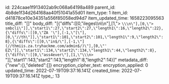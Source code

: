 id: 224caae1f913402ab9c068a64198a489
parent_id: 4b8de1f34d264168aa40f51041a55d01
item_type: 1
item_id: d41878ce10e34351a556f85058ed94d7
item_updated_time: 1658223095563
title_diff: "[]"
body_diff: "[{\"diffs\":[[0,\"ileges\\\n\\\n\"],[1,\"> ```\\\n\"],[0,\"> smbcli\"]],\"start1\":27,\"start2\":27,\"length1\":16,\"length2\":22},{\"diffs\":[[0,\"ZA '\"],[-1,\"[\"],[0,\"//th\"]],\"start1\":101,\"start2\":101,\"length1\":9,\"length2\":8},{\"diffs\":[[0,\"in$/\"],[-1,\"](//thmiis.za.tryhackme.com/admin$/)\"],[0,\"' EZ\"]],\"start1\":134,\"start2\":134,\"length1\":44,\"length2\":8},{\"diffs\":[[0,\"ass4ever\"],[1,\"\\\n> ```\"]],\"start1\":143,\"start2\":143,\"length1\":8,\"length2\":14}]"
metadata_diff: {"new":{},"deleted":[]}
encryption_cipher_text: 
encryption_applied: 0
updated_time: 2022-07-19T09:37:16.141Z
created_time: 2022-07-19T09:37:16.141Z
type_: 13